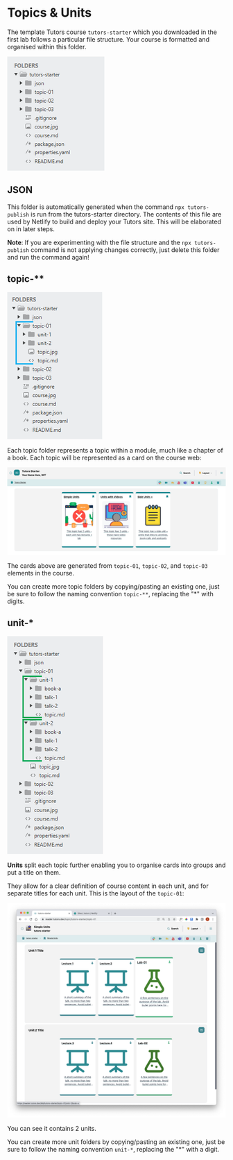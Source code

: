 # Topics & Units

The template Tutors course `tutors-starter` which you downloaded in the first lab follows a particular file structure. Your course is formatted and organised within this folder.

![Closed tree](img/f1.png)

## JSON

This folder is automatically generated when the command `npx tutors-publish` is run from the tutors-starter directory. The contents of this file are used by Netlify to build and deploy your Tutors site. This will be elaborated on in later steps.

**Note**: If you are experimenting with the file structure and the `npx tutors-publish` command is not applying changes correctly, just delete this folder and run the command again!

##  topic-**

![Topic](img/f2.png)

Each topic folder represents a topic within a module, much like a chapter of a book. Each topic will be represented as a card on the course web:

![](img/units1.png)

The cards above are generated from  `topic-01`, `topic-02`, and `topic-03` elements in the course.

You can create more topic folders by copying/pasting an existing one, just be sure to follow the naming convention `topic-**`, replacing the "\*" with digits.

## unit-*

![Unit](img/f3.png)

**Units** split each topic further enabling you to organise cards into groups and put a title on them.

They allow for a clear definition of course content in each unit, and for separate titles for each unit.  This is the layout of the `topic-01`:

![](img/55.png)

You can see it contains 2 units.

You can create more unit folders by copying/pasting an existing one, just be sure to follow the naming convention `unit-*`, replacing the "\*" with a digit.